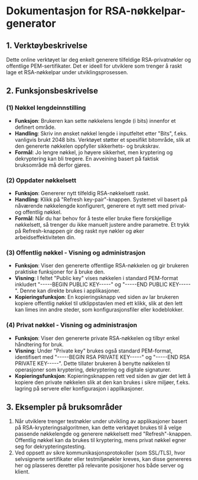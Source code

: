 # Dokumentasjon for RSA-nøkkelpar-generator

## 1. Verktøybeskrivelse

Dette online verktøyet lar deg enkelt generere tilfeldige RSA-privatnøkler og offentlige PEM-sertifikater. Det er ideell for utviklere som trenger å raskt lage et RSA-nøkkelpar under utviklingsprosessen.

## 2. Funksjonsbeskrivelse

### (1) **Nøkkel lengdeinnstilling**

* **Funksjon**: Brukeren kan sette nøkkelens lengde (i bits) innenfor et definert område.
* **Handling**: Skriv inn ønsket nøkkel lengde i inputfeltet etter "Bits", f.eks. vanligvis brukt 2048 bits. Verktøyet støtter et spesifikt bitområde, slik at den genererte nøkkelen oppfyller sikkerhets- og brukskrav.
* **Formål**: Jo lengre nøkkel, jo høyere sikkerhet, men kryptering og dekryptering kan bli tregere. En avveining basert på faktisk bruksområde må derfor gjøres.

### (2) **Oppdater nøkkelsett**

* **Funksjon**: Genererer nytt tilfeldig RSA-nøkkelsett raskt.
* **Handling**: Klikk på "Refresh key-pair"-knappen. Systemet vil basert på nåværende nøkkelengde konfigurert, generere et nytt sett med privat- og offentlig nøkkel.
* **Formål**: Når du har behov for å teste eller bruke flere forskjellige nøkkelsett, så trenger du ikke manuelt justere andre parametre. Et trykk på Refresh-knappen gir deg raskt nye nøkler og øker arbeidseffektiviteten din.

### (3) **Offentlig nøkkel - Visning og administrasjon**

* **Funksjon**: Viser den genererte offentlige RSA-nøkkelen og gir brukeren praktiske funksjoner for å bruke den.
* **Visning**: I feltet "Public key" vises nøkkelen i standard PEM-format inkludert "-----BEGIN PUBLIC KEY-----" og "-----END PUBLIC KEY-----". Denne kan direkte brukes i applikasjoner.
* **Kopieringsfunksjon**: En kopieringsknapp ved siden av lar brukeren kopiere offentlig nøkkel til utklippstavlen med ett klikk, slik at den lett kan limes inn andre steder, som konfigurasjonsfiler eller kodeblokker.

### (4) **Privat nøkkel - Visning og administrasjon**

* **Funksjon**: Viser den genererte private RSA-nøkkelen og tilbyr enkel håndtering for bruk.
* **Visning**: Under "Private key" brukes også standard PEM-format, identifisert med "-----BEGIN RSA PRIVATE KEY-----" og "-----END RSA PRIVATE KEY-----". Dette tillater brukeren å benytte nøkkelen til operasjoner som kryptering, dekryptering og digitale signaturer.
* **Kopieringsfunksjon**: Kopieringsknappen rett ved siden av gjør det lett å kopiere den private nøkkelen slik at den kan brukes i sikre miljøer, f.eks. lagring på servere eller konfigurasjon i applikasjoner.

## 3. Eksempler på bruksområder

1. Når utviklere trenger testnøkler under utvikling av applikasjoner basert på RSA-krypteringsalgoritmen, kan dette verktøyet brukes til å velge passende nøkkelengde og generere nøkkelsett med "Refresh"-knappen. Offentlig nøkkel kan da brukes til kryptering, mens privat nøkkel egner seg for dekrypteringstesting.
2. Ved oppsett av sikre kommunikasjonsprotokoller (som SSL/TLS), hvor selvsignerte sertifikater eller testmiljønøkler kreves, kan disse genereres her og plasseres deretter på relevante posisjoner hos både server og klient.